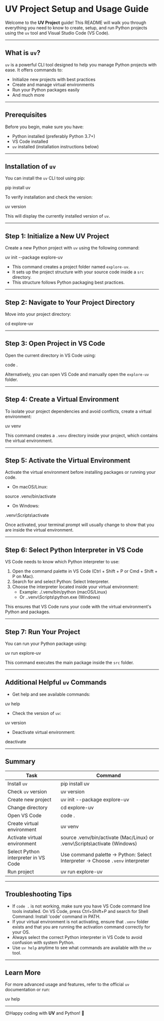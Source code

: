 # UV Project Setup and Usage Guide

Welcome to the **UV Project** guide! This README will walk you through everything you need to know to create, setup, and run Python projects using the `uv` tool and Visual Studio Code (VS Code).

---

## What is `uv`?

`uv` is a powerful CLI tool designed to help you manage Python projects with ease. It offers commands to:

- Initialize new projects with best practices
- Create and manage virtual environments
- Run your Python packages easily
- And much more
---

## Prerequisites

Before you begin, make sure you have:

- Python installed (preferably Python 3.7+)
- VS Code installed
- `uv` installed (installation instructions below)

---

## Installation of `uv`

You can install the `uv` CLI tool using pip:

pip install uv

To verify installation and check the version:

uv version

This will display the currently installed version of `uv`.

---

## Step 1: Initialize a New UV Project

Create a new Python project with `uv` using the following command:

uv init --package explore-uv

- This command creates a project folder named `explore-uv`.
- It sets up the project structure with your source code inside a `src` directory.
- This structure follows Python packaging best practices.

---

## Step 2: Navigate to Your Project Directory

Move into your project directory:

cd explore-uv

---

## Step 3: Open Project in VS Code

Open the current directory in VS Code using:

code .

Alternatively, you can open VS Code and manually open the `explore-uv` folder.

---

## Step 4: Create a Virtual Environment

To isolate your project dependencies and avoid conflicts, create a virtual environment:

uv venv

This command creates a `.venv` directory inside your project, which contains the virtual environment.

---

## Step 5: Activate the Virtual Environment

Activate the virtual environment before installing packages or running your code.

- On macOS/Linux:

source .venv/bin/activate

- On Windows:

.venv\Scripts\activate

Once activated, your terminal prompt will usually change to show that you are inside the virtual environment.

---

## Step 6: Select Python Interpreter in VS Code

VS Code needs to know which Python interpreter to use:

1. Open the command palette in VS Code (Ctrl + Shift + P or Cmd + Shift + P on Mac).
2. Search for and select Python: Select Interpreter.
3. Choose the interpreter located inside your virtual environment:
   - Example: ./.venv/bin/python (macOS/Linux)
   - Or .\.venv\Scripts\python.exe (Windows)

This ensures that VS Code runs your code with the virtual environment's Python and packages.

---

## Step 7: Run Your Project

You can run your Python package using:

uv run explore-uv

This command executes the main package inside the `src` folder.

---

## Additional Helpful `uv` Commands

- Get help and see available commands:

uv help

- Check the version of `uv`:

uv version

- Deactivate virtual environment:

deactivate

---

## Summary

| Task                          | Command                           |
|------------------------------ |---------------------------------- |
| Install `uv`                  | pip install uv                    |
| Check `uv` version            | uv version                        |
| Create new project            | uv init --package explore-uv      |
| Change directory              | cd explore-uv                     |
| Open VS Code                  | code .                            |
| Create virtual environment    | uv venv                           |
| Activate virtual environment  | source .venv/bin/activate (Mac/Linux) or .venv\Scripts\activate (Windows) |
| Select Python interpreter in VS Code    | Use command palette -> Python: Select Interpreter -> Choose `.venv` interpreter |
| Run project                             | uv run explore-uv                 |

---

## Troubleshooting Tips

- If `code .` is not working, make sure you have VS Code command line tools installed. On VS Code, press Ctrl+Shift+P and search for Shell Command: Install 'code' command in  PATH.
- If your virtual environment is not activating, ensure that `.venv` folder exists and that you are running the activation command correctly for your OS.
- Always select the correct Python interpreter in VS Code to avoid confusion with system Python.
- Use `uv help` anytime to see what commands are available with the `uv` tool.

---

## Learn More

For more advanced usage and features, refer to the official `uv` documentation or run:

uv help

---

😊Happy coding with **UV** and Python! 🚀
